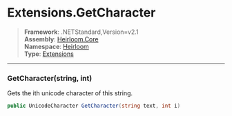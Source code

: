 # Extensions.GetCharacter

> **Framework**: .NETStandard,Version=v2.1  
> **Assembly**: [Heirloom.Core][0]  
> **Namespace**: [Heirloom][0]  
> **Type**: [Extensions][1]  

--------------------------------------------------------------------------------

### GetCharacter(string, int)

Gets the ith unicode character of this string.

```cs
public UnicodeCharacter GetCharacter(string text, int i)
```

[0]: ../Heirloom.Core.md
[1]: Heirloom.Extensions.md
